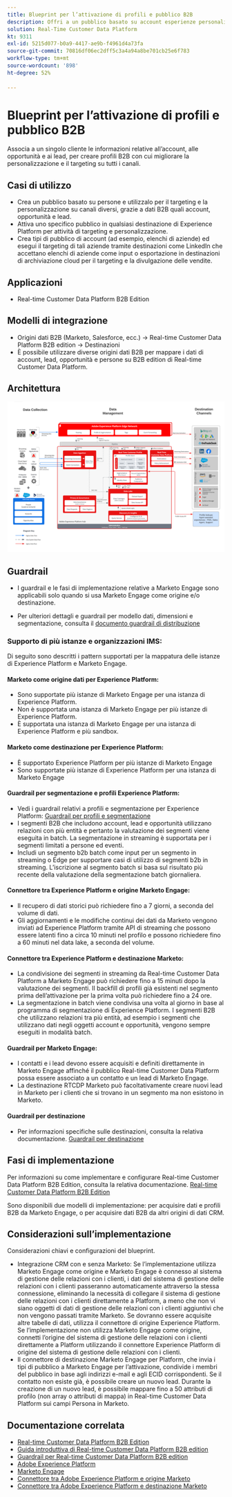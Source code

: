 ```yaml
---
title: Blueprint per l’attivazione di profili e pubblico B2B
description: Offri a un pubblico basato su account esperienze personalizzate secondo i profili con Real-time Customer Data Platform.
solution: Real-Time Customer Data Platform
kt: 9311
exl-id: 5215d077-b0a9-4417-ae9b-f4961d4a73fa
source-git-commit: 70816df06ec2dff5c3a4a94a8be701cb25e6f783
workflow-type: tm+mt
source-wordcount: '898'
ht-degree: 52%

---
```


# Blueprint per l’attivazione di profili e pubblico B2B

Associa a un singolo cliente le informazioni relative all’account, alle opportunità e ai lead, per creare profili B2B con cui migliorare la personalizzazione e il targeting su tutti i canali.

## Casi di utilizzo

* Crea un pubblico basato su persone e utilizzalo per il targeting e la personalizzazione su canali diversi, grazie a dati B2B quali account, opportunità e lead.
* Attiva uno specifico pubblico in qualsiasi destinazione di Experience Platform per attività di targeting e personalizzazione.
* Crea tipi di pubblico di account (ad esempio, elenchi di aziende) ed esegui il targeting di tali aziende tramite destinazioni come LinkedIn che accettano elenchi di aziende come input o esportazione in destinazioni di archiviazione cloud per il targeting e la divulgazione delle vendite.

## Applicazioni

* Real-time Customer Data Platform B2B Edition

## Modelli di integrazione

* Origini dati B2B (Marketo, Salesforce, ecc.) -> Real-time Customer Data Platform B2B edition -> Destinazioni
* È possibile utilizzare diverse origini dati B2B per mappare i dati di account, lead, opportunità e persone su B2B edition di Real-time Customer Data Platform.

## Architettura

![Architettura di riferimento per il blueprint di attivazione B2B](assets/b2b-activation.png)

## Guardrail

* I guardrail e le fasi di implementazione relative a Marketo Engage sono applicabili solo quando si usa Marketo Engage come origine e/o destinazione.

* Per ulteriori dettagli e guardrail per modello dati, dimensioni e segmentazione, consulta il [documento guardrail di distribuzione](../experience-platform/deployment/guardrails.md)


### Supporto di più istanze e organizzazioni IMS:

Di seguito sono descritti i pattern supportati per la mappatura delle istanze di Experience Platform e Marketo Engage.

#### Marketo come origine dati per Experience Platform:

* Sono supportate più istanze di Marketo Engage per una istanza di Experience Platform.
* Non è supportata una istanza di Marketo Engage per più istanze di Experience Platform.
* È supportata una istanza di Marketo Engage per una istanza di Experience Platform e più sandbox.

#### Marketo come destinazione per Experience Platform:

* È supportato Experience Platform per più istanze di Marketo Engage
* Sono supportate più istanze di Experience Platform per una istanza di Marketo Engage

#### Guardrail per segmentazione e profili Experience Platform:

* Vedi i guardrail relativi a profili e segmentazione per Experience Platform: [Guardrail per profili e segmentazione](https://experienceleague.adobe.com/docs/experience-platform/profile/guardrails.html?lang=it)
* I segmenti B2B che includono account, lead e opportunità utilizzano relazioni con più entità e pertanto la valutazione dei segmenti viene eseguita in batch. La segmentazione in streaming è supportata per i segmenti limitati a persone ed eventi.
* Includi un segmento b2b batch come input per un segmento in streaming o Edge per supportare casi di utilizzo di segmenti b2b in streaming. L’iscrizione al segmento batch si basa sul risultato più recente della valutazione della segmentazione batch giornaliera.

#### Connettore tra Experience Platform e origine Marketo Engage:

* Il recupero di dati storici può richiedere fino a 7 giorni, a seconda del volume di dati.
* Gli aggiornamenti e le modifiche continui dei dati da Marketo vengono inviati ad Experience Platform tramite API di streaming che possono essere latenti fino a circa 10 minuti nel profilo e possono richiedere fino a 60 minuti nel data lake, a seconda del volume.

#### Connettore tra Experience Platform e destinazione Marketo:

* La condivisione dei segmenti in streaming da Real-time Customer Data Platform a Marketo Engage può richiedere fino a 15 minuti dopo la valutazione dei segmenti. Il backfill di profili già esistenti nel segmento prima dell’attivazione per la prima volta può richiedere fino a 24 ore.
* La segmentazione in batch viene condivisa una volta al giorno in base al programma di segmentazione di Experience Platform. I segmenti B2B che utilizzano relazioni tra più entità, ad esempio i segmenti che utilizzano dati negli oggetti account e opportunità, vengono sempre eseguiti in modalità batch.

#### Guardrail per Marketo Engage:

* I contatti e i lead devono essere acquisiti e definiti direttamente in Marketo Engage affinché il pubblico Real-time Customer Data Platform possa essere associato a un contatto e un lead di Marketo Engage.
* La destinazione RTCDP Marketo può facoltativamente creare nuovi lead in Marketo per i clienti che si trovano in un segmento ma non esistono in Marketo.

#### Guardrail per destinazione

* Per informazioni specifiche sulle destinazioni, consulta la relativa documentazione. [Guardrail per destinazione](https://experienceleague.adobe.com/docs/experience-platform/destinations/guardrails.html?lang=it)


## Fasi di implementazione

Per informazioni su come implementare e configurare Real-time Customer Data Platform B2B Edition, consulta la relativa documentazione. [Real-time Customer Data Platform B2B Edition](https://experienceleague.adobe.com/docs/experience-platform/rtcdp/b2b-overview.html?lang=it)

Sono disponibili due modelli di implementazione: per acquisire dati e profili B2B da Marketo Engage, o per acquisire dati B2B da altri origini di dati CRM.

## Considerazioni sull’implementazione

Considerazioni chiavi e configurazioni del blueprint.

* Integrazione CRM con e senza Marketo:
Se l’implementazione utilizza Marketo Engage come origine e Marketo Engage è connesso al sistema di gestione delle relazioni con i clienti, i dati del sistema di gestione delle relazioni con i clienti passeranno automaticamente attraverso la stessa connessione, eliminando la necessità di collegare il sistema di gestione delle relazioni con i clienti direttamente a Platform, a meno che non vi siano oggetti di dati di gestione delle relazioni con i clienti aggiuntivi che non vengono passati tramite Marketo. Se dovranno essere acquisite altre tabelle di dati, utilizza il connettore di origine Experience Platform. Se l’implementazione non utilizza Marketo Engage come origine, connetti l’origine del sistema di gestione delle relazioni con i clienti direttamente a Platform utilizzando il connettore Experience Platform di origine del sistema di gestione delle relazioni con i clienti.
* Il connettore di destinazione Marketo Engage per Platform, che invia i tipi di pubblico a Marketo Engage per l’attivazione, condivide i membri del pubblico in base agli indirizzi e-mail e agli ECID corrispondenti. Se il contatto non esiste già, è possibile creare un nuovo lead. Durante la creazione di un nuovo lead, è possibile mappare fino a 50 attributi di profilo (non array o attributi di mappa) in Real-time Customer Data Platform sui campi Persona in Marketo.

## Documentazione correlata

* [Real-time Customer Data Platform B2B Edition](https://experienceleague.adobe.com/docs/experience-platform/rtcdp/b2b-overview.html?lang=it)
* [Guida introduttiva di Real-time Customer Data Platform B2B edition](https://experienceleague.adobe.com/en/docs/experience-platform/rtcdp/intro/rtcdpb2b-intro/b2b-tutorial)
* [Guardrail per Real-time Customer Data Platform B2B edition](https://experienceleague.adobe.com/en/docs/experience-platform/rtcdp/intro/rtcdpb2b-intro/b2b-guardrails)
* [Adobe Experience Platform](https://experienceleague.adobe.com/docs/experience-platform.html?lang=it)
* [Marketo Engage](https://experienceleague.adobe.com/docs/marketo/using/home.html?lang=it)
* [Connettore tra Adobe Experience Platform e origine Marketo](https://experienceleague.adobe.com/docs/experience-platform/sources/connectors/adobe-applications/marketo/marketo.html?lang=it)
* [Connettore tra Adobe Experience Platform e destinazione Marketo](https://experienceleague.adobe.com/docs/marketo/using/product-docs/core-marketo-concepts/smart-lists-and-static-lists/static-lists/push-an-adobe-experience-cloud-segment-to-a-marketo-static-list.html?lang=it)
